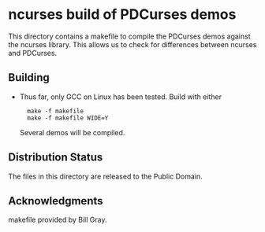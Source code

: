 ncurses build of PDCurses demos
===============================

This directory contains a makefile to compile the PDCurses demos against
the ncurses library.  This allows us to check for differences between
ncurses and PDCurses.

Building
--------

- Thus far,  only GCC on Linux has been tested.  Build with either

        make -f makefile
        make -f makefile WIDE=Y

  Several demos will be compiled.

Distribution Status
-------------------

The files in this directory are released to the Public Domain.

Acknowledgments
---------------

makefile provided by Bill Gray.
